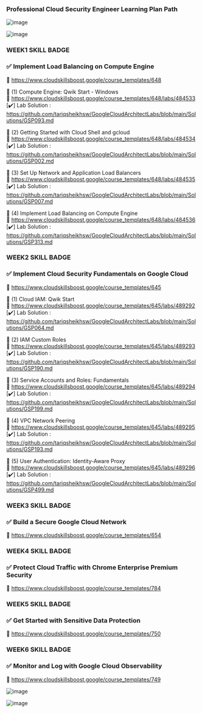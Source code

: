 ### Professional Cloud Security Engineer Learning Plan Path

![image](https://github.com/user-attachments/assets/ef6f2158-fa4e-483d-a2c8-69f1c701035a)

![image](https://github.com/user-attachments/assets/e3c08e0f-803b-4690-88d3-d448bfda9c87)



### WEEK1 SKILL BADGE  

###  ✅  Implement Load Balancing on Compute Engine 
🔗  https://www.cloudskillsboost.google/course_templates/648  

🔘 (1)  Compute Engine: Qwik Start - Windows   
🔗 https://www.cloudskillsboost.google/course_templates/648/labs/484533  
[✔️] Lab Solution : https://github.com/tariqsheikhsw/GoogleCloudArchitectLabs/blob/main/Solutions/GSP093.md   


🔘 (2)  Getting Started with Cloud Shell and gcloud   
🔗 https://www.cloudskillsboost.google/course_templates/648/labs/484534    
[✔️] Lab Solution : https://github.com/tariqsheikhsw/GoogleCloudArchitectLabs/blob/main/Solutions/GSP002.md   


🔘 (3)  Set Up Network and Application Load Balancers   
🔗 https://www.cloudskillsboost.google/course_templates/648/labs/484535  
[✔️] Lab Solution : https://github.com/tariqsheikhsw/GoogleCloudArchitectLabs/blob/main/Solutions/GSP007.md  



🔘 (4) Implement Load Balancing on Compute Engine  
🔗 https://www.cloudskillsboost.google/course_templates/648/labs/484536  
[✔️] Lab Solution : https://github.com/tariqsheikhsw/GoogleCloudArchitectLabs/blob/main/Solutions/GSP313.md  


### WEEK2 SKILL BADGE  

###  ✅  Implement Cloud Security Fundamentals on Google Cloud   
🔗  https://www.cloudskillsboost.google/course_templates/645  

🔘 (1)   Cloud IAM: Qwik Start     
🔗 https://www.cloudskillsboost.google/course_templates/645/labs/489292   
[✔️] Lab Solution : https://github.com/tariqsheikhsw/GoogleCloudArchitectLabs/blob/main/Solutions/GSP064.md    


🔘 (2)  IAM Custom Roles   
🔗 https://www.cloudskillsboost.google/course_templates/645/labs/489293    
[✔️] Lab Solution : https://github.com/tariqsheikhsw/GoogleCloudArchitectLabs/blob/main/Solutions/GSP190.md  


🔘 (3)  Service Accounts and Roles: Fundamentals   
🔗 https://www.cloudskillsboost.google/course_templates/645/labs/489294    
[✔️] Lab Solution : https://github.com/tariqsheikhsw/GoogleCloudArchitectLabs/blob/main/Solutions/GSP199.md  


🔘 (4)  VPC Network Peering   
🔗 https://www.cloudskillsboost.google/course_templates/645/labs/489295  
[✔️] Lab Solution :  https://github.com/tariqsheikhsw/GoogleCloudArchitectLabs/blob/main/Solutions/GSP193.md    


🔘 (5)  User Authentication: Identity-Aware Proxy      
🔗 https://www.cloudskillsboost.google/course_templates/645/labs/489296  
[✔️] Lab Solution :  https://github.com/tariqsheikhsw/GoogleCloudArchitectLabs/blob/main/Solutions/GSP499.md    


### WEEK3 SKILL BADGE  

###  ✅  Build a Secure Google Cloud Network  
🔗  https://www.cloudskillsboost.google/course_templates/654  


### WEEK4 SKILL BADGE  

###  ✅  Protect Cloud Traffic with Chrome Enterprise Premium Security  
🔗  https://www.cloudskillsboost.google/course_templates/784 


### WEEK5 SKILL BADGE  

###  ✅  Get Started with Sensitive Data Protection  
🔗  https://www.cloudskillsboost.google/course_templates/750   


### WEEK6 SKILL BADGE  

###  ✅  Monitor and Log with Google Cloud Observability  
🔗  https://www.cloudskillsboost.google/course_templates/749  





![image](https://github.com/user-attachments/assets/ad6516dd-6a10-4dc2-b420-b6380d4ad86b)

![image](https://github.com/user-attachments/assets/c7b67bc2-5519-46d7-9bfc-84abc9e45f6c)

